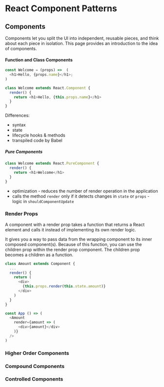 # React Component Patterns

## Components

Components let you split the UI into independent, reusable pieces, and think about each piece in isolation. This page provides an introduction to the idea of components.

#### Function and Class Components

```javascript
const Welcome = (props) =>  (
  <h1>Hello, {props.name}</h1>;
)
```

```javascript
class Welcome extends React.Component {
  render() {
    return <h1>Hello, {this.props.name}</h1>
  }
}
```

Differences:

- syntax
- state
- lifecycle hooks & methods
- transpiled code by Babel

##### Pure Components

```javascript
class Welcome extends React.PureComponent {
  render() {
    return <h1>Welcome</h1>
  }
}
```

- optimization - reduces the number of render operation in the application
- calls the method `render` only if it detects changes in `state` or `props` - logic in `shouldComponentUpdate`

### Render Props

A component with a render prop takes a function that returns a React element and calls it instead of implementing its own render logic.

It gives you a way to pass data from the wrapping component to its inner composed component(s). Because of this function, you can use the children prop within the render prop component. The children prop becomes a children as a function.

```javascript
class Amount extends Component {
  ...
  render() {
    return (
      <div>
        {this.props.render(this.state.amount)}
      </div>
    )
  }
}
```
```javascript
const App () => (
  <Amount
    render={amount => (
      <div>{amount}</div>
    )}
  />
)
```
### Higher Order Components

### Compound Components

### Controlled Components
